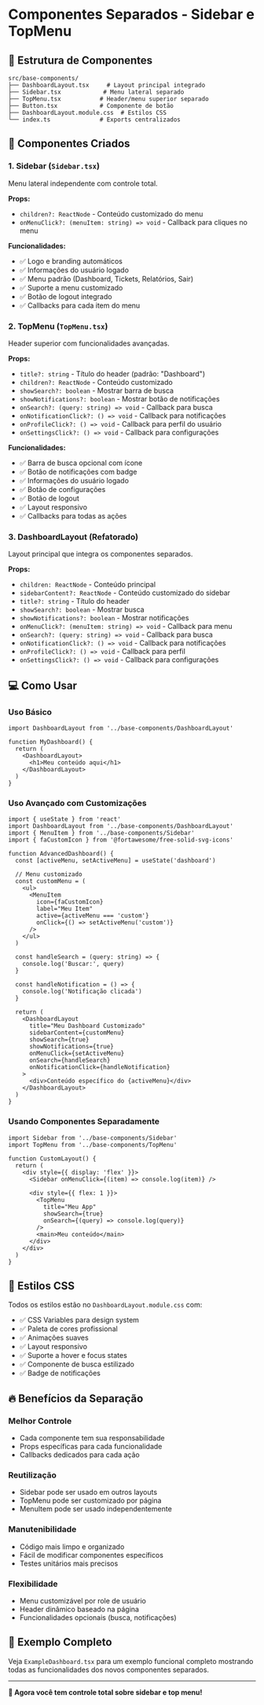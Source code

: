 # Componentes Separados - Sidebar e TopMenu

## 📁 Estrutura de Componentes

```
src/base-components/
├── DashboardLayout.tsx     # Layout principal integrado
├── Sidebar.tsx            # Menu lateral separado  
├── TopMenu.tsx           # Header/menu superior separado
├── Button.tsx            # Componente de botão
├── DashboardLayout.module.css  # Estilos CSS
└── index.ts              # Exports centralizados
```

## 🚀 Componentes Criados

### **1. Sidebar** (`Sidebar.tsx`)
Menu lateral independente com controle total.

**Props:**
- `children?: ReactNode` - Conteúdo customizado do menu
- `onMenuClick?: (menuItem: string) => void` - Callback para cliques no menu

**Funcionalidades:**
- ✅ Logo e branding automáticos
- ✅ Informações do usuário logado
- ✅ Menu padrão (Dashboard, Tickets, Relatórios, Sair)
- ✅ Suporte a menu customizado
- ✅ Botão de logout integrado
- ✅ Callbacks para cada item do menu

### **2. TopMenu** (`TopMenu.tsx`)
Header superior com funcionalidades avançadas.

**Props:**
- `title?: string` - Título do header (padrão: "Dashboard")
- `children?: ReactNode` - Conteúdo customizado
- `showSearch?: boolean` - Mostrar barra de busca
- `showNotifications?: boolean` - Mostrar botão de notificações
- `onSearch?: (query: string) => void` - Callback para busca
- `onNotificationClick?: () => void` - Callback para notificações
- `onProfileClick?: () => void` - Callback para perfil do usuário
- `onSettingsClick?: () => void` - Callback para configurações

**Funcionalidades:**
- ✅ Barra de busca opcional com ícone
- ✅ Botão de notificações com badge
- ✅ Informações do usuário logado
- ✅ Botão de configurações
- ✅ Botão de logout
- ✅ Layout responsivo
- ✅ Callbacks para todas as ações

### **3. DashboardLayout** (Refatorado)
Layout principal que integra os componentes separados.

**Props:**
- `children: ReactNode` - Conteúdo principal
- `sidebarContent?: ReactNode` - Conteúdo customizado do sidebar
- `title?: string` - Título do header
- `showSearch?: boolean` - Mostrar busca
- `showNotifications?: boolean` - Mostrar notificações
- `onMenuClick?: (menuItem: string) => void` - Callback para menu
- `onSearch?: (query: string) => void` - Callback para busca
- `onNotificationClick?: () => void` - Callback para notificações
- `onProfileClick?: () => void` - Callback para perfil
- `onSettingsClick?: () => void` - Callback para configurações

## 💻 Como Usar

### **Uso Básico**
```tsx
import DashboardLayout from '../base-components/DashboardLayout'

function MyDashboard() {
  return (
    <DashboardLayout>
      <h1>Meu conteúdo aqui</h1>
    </DashboardLayout>
  )
}
```

### **Uso Avançado com Customizações**
```tsx
import { useState } from 'react'
import DashboardLayout from '../base-components/DashboardLayout'
import { MenuItem } from '../base-components/Sidebar'
import { faCustomIcon } from '@fortawesome/free-solid-svg-icons'

function AdvancedDashboard() {
  const [activeMenu, setActiveMenu] = useState('dashboard')

  // Menu customizado
  const customMenu = (
    <ul>
      <MenuItem 
        icon={faCustomIcon} 
        label="Meu Item" 
        active={activeMenu === 'custom'}
        onClick={() => setActiveMenu('custom')}
      />
    </ul>
  )

  const handleSearch = (query: string) => {
    console.log('Buscar:', query)
  }

  const handleNotification = () => {
    console.log('Notificação clicada')
  }

  return (
    <DashboardLayout
      title="Meu Dashboard Customizado"
      sidebarContent={customMenu}
      showSearch={true}
      showNotifications={true}
      onMenuClick={setActiveMenu}
      onSearch={handleSearch}
      onNotificationClick={handleNotification}
    >
      <div>Conteúdo específico do {activeMenu}</div>
    </DashboardLayout>
  )
}
```

### **Usando Componentes Separadamente**
```tsx
import Sidebar from '../base-components/Sidebar'
import TopMenu from '../base-components/TopMenu'

function CustomLayout() {
  return (
    <div style={{ display: 'flex' }}>
      <Sidebar onMenuClick={(item) => console.log(item)} />
      
      <div style={{ flex: 1 }}>
        <TopMenu 
          title="Meu App"
          showSearch={true}
          onSearch={(query) => console.log(query)}
        />
        <main>Meu conteúdo</main>
      </div>
    </div>
  )
}
```

## 🎨 Estilos CSS

Todos os estilos estão no `DashboardLayout.module.css` com:
- ✅ CSS Variables para design system
- ✅ Paleta de cores profissional
- ✅ Animações suaves
- ✅ Layout responsivo
- ✅ Suporte a hover e focus states
- ✅ Componente de busca estilizado
- ✅ Badge de notificações

## 🔥 Benefícios da Separação

### **Melhor Controle**
- Cada componente tem sua responsabilidade
- Props específicas para cada funcionalidade
- Callbacks dedicados para cada ação

### **Reutilização**
- Sidebar pode ser usado em outros layouts
- TopMenu pode ser customizado por página
- MenuItem pode ser usado independentemente

### **Manutenibilidade**
- Código mais limpo e organizado
- Fácil de modificar componentes específicos
- Testes unitários mais precisos

### **Flexibilidade**
- Menu customizável por role de usuário
- Header dinâmico baseado na página
- Funcionalidades opcionais (busca, notificações)

## 🧪 Exemplo Completo

Veja `ExampleDashboard.tsx` para um exemplo funcional completo mostrando todas as funcionalidades dos novos componentes separados.

---

**🚀 Agora você tem controle total sobre sidebar e top menu!**
